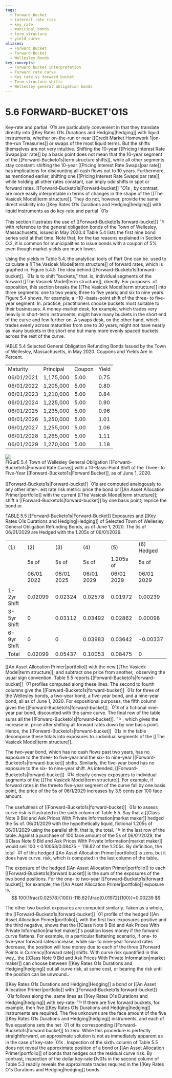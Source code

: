 ```yaml
---
tags:
  - forward_bucket
  - interest_rate_risk
  - key_rate
  - municipal_bonds
  - term_structure
  - yield_curve
aliases:
  - Forward Bucket
  - Forward-Bucket
  - Wellesley Bonds
key_concepts:
  - Forward bucket interpretation
  - Forward rate curve
  - Key rate vs forward bucket
  - Term structure shifts
  - Wellesley general obligation bonds
---
```


# 5.6 FORWARD-BUCKET'O1S  

Key-rate and partial $^{\ '}01s$ are particularly convenient in that they translate directly into [[Key Rates O1s Durations and Hedging|hedging]] with liquid instruments, whether on-the-run or near [[Credit Market Homework 1|on-the-run Treasuries]] or swaps of the most liquid terms. But the shifts themselves are not very intuitive. Shifting the 10-year [[Pricing Interest Rate Swaps|par rate]] by a basis point does not mean that the 10-year segment of the [[Forward-Bucketo1s|term structure shifts]], while all other segments stay constant: shifting the 10-year [[Pricing Interest Rate Swaps|par rate]] has implications for discounting all cash flows out to 10 years. Furthermore, as mentioned earlier, shifting one [[Pricing Interest Rate Swaps|par rate]], while holding all other rates constant, can imply odd shifts in spot or forward rates. [[Forward-Bucketo1s|Forward-bucket]] $^{\bullet}O1s$ , by contrast, are more easily interpretable in terms of changes in the shape of the [[The Vasicek Model|term structure]]. They do not, however, provide the same direct visibility into [[Key Rates O1s Durations and Hedging|hedging]] with liquid instruments as do key-rate and partial $^{\ '}01s$  

This section illustrates the use of [[Forward-Bucketo1s|forward-bucket]] $^{\circ_{1s}}$ with reference to the general obligation bonds of the Town of Wellesley, Massachusetts, issued in May 2020.4 Table 5.4 lists the first nine bond series sold at that time. Note that, for the tax reasons explained in Section O.2, it is common for municipalities to issue bonds with a coupon of $5\%$ even though market yields are much lower.  

Using the yields in Table 5.4, the analytical tools of Part One can be. used to calculate a [[The Vasicek Model|term structure]] of forward rates, which is graphed in. Figure 5.4.5 The idea behind [[Forward-Bucketo1s|forward-bucket]]. $^{\ '}01s$ is to shift "buckets," that. is, individual segments of the forward [[The Vasicek Model|term structure]], directly. For purposes. of exposition, this section breaks the [[The Vasicek Model|term structure]] into three segments: one to two years; three to five years; and six to nine years. Figure 5.4 shows, for example, a $+10$ -basis-point shift of the three- to five-year segment. In. practice, practitioners choose buckets most suitable to their businesses. A money-market desk, for example, which trades very heavily in short-term instruments, might have many buckets in the short end of the curve and few further on. A swaps desk, on the other hand, which trades evenly across maturities from one to 30 years, might not have nearly as many buckets in the short end but many more evenly spaced buckets across the rest of the curve.  

IABLE 5.4  Selected General Obligation Refunding Bonds Issued by the Town of Wellesley, Massachusetts, in May 2020. Coupons and Yields Are in Percent.   


<html><body><table><tr><td>Maturity</td><td>Principal</td><td>Coupon</td><td>Yield</td></tr><tr><td>06/01/2021</td><td>1,175,000</td><td>5.00</td><td>0.75</td></tr><tr><td>06/01/2022</td><td>1,205,000</td><td>5.00</td><td>0.80</td></tr><tr><td>06/01/2023</td><td>1,210,000</td><td>5.00</td><td>0.84</td></tr><tr><td>06/01/2024</td><td>1,225,000</td><td>5.00</td><td>0.90</td></tr><tr><td>06/01/2025</td><td>1,235,000</td><td>5.00</td><td>0.96</td></tr><tr><td>06/01/2026</td><td>1,250,000</td><td>5.00</td><td>1.01</td></tr><tr><td>06/01/2027</td><td>1,255,000</td><td>5.00</td><td>1.06</td></tr><tr><td>06/01/2028</td><td>1,265,000</td><td>5.00</td><td>1.11</td></tr><tr><td>06/01/2029</td><td>1,270,000</td><td>5.00</td><td>1.18</td></tr></table></body></html>  

![](3361ff7b7b656b43daba2f71940d33ee7e3200bb80a978577454a3842f67e412.jpg)  
FIGurE 5.4  Town of Wellesley General Obligation [[Forward-Bucketo1s|Forward Rate Curve]] with a 10-Basis-Point Shift of the Three- to Five-Year [[Forward-Bucketo1s|Forward Bucket]], as of June 1, 2020.  

[[Forward-Bucketo1s|Forward-bucket]] $^{\ '}01s$ are computed analogously to any other inter-. est rate risk metric: price the bond or [[An Asset Allocation Primer|portfolio]] with the current [[The Vasicek Model|term structure]]; shift a [[Forward-Bucketo1s|forward-bucket]] by one basis point; reprice the bond or.  

TABLE 5.5 [[Forward-Bucketo1s|Forward-Bucket]] Exposures and [[Key Rates O1s Durations and Hedging|Hedging]] of Selected Town of Wellesley General Obligation Refunding Bonds, as of June 1, 2020. The 5s of 06/01/2029 are Hedged with the 1.205s of 06/01/2029.   


<html><body><table><tr><td>(1)</td><td>(2)</td><td>(3)</td><td>(4)</td><td>(5)</td><td>(6) Hedged</td></tr><tr><td></td><td>5s of</td><td>5s of</td><td>5s of</td><td>1.205s of</td><td>5s of</td></tr><tr><td></td><td>06/01 2022</td><td>06/01 2025</td><td>06/01 2029</td><td>06/01 2029</td><td>06/01 2029</td></tr><tr><td></td><td></td><td></td><td></td><td></td><td></td></tr><tr><td>1-2yr Shift</td><td>0.02099</td><td>0.02324</td><td>0.02578</td><td>0.01972</td><td>0.00239</td></tr><tr><td>3-5yr Shift</td><td>0</td><td>0.03112</td><td>0.03492</td><td>0.02862</td><td>0.00098</td></tr><tr><td>6-9yr Shift</td><td>0</td><td>0</td><td>0.03983</td><td>0.03642</td><td>-0.00337</td></tr><tr><td>Total</td><td>0.02099</td><td>0.05437</td><td>0.10053</td><td>0.08475</td><td>0</td></tr></table></body></html>  

[[An Asset Allocation Primer|portfolio]] with the new [[The Vasicek Model|term structure]]; and subtract one price from another,. observing the usual sign convention. Table 5.5 reports [[Forward-Bucketo1s|forward-bucket]] $^{\ '}01$ profiles computed along these lines. The second to fourth columns give the [[Forward-Bucketo1s|forward-bucket]] $^{\ '}01s$ for three of the Wellesley bonds, a two-year bond, a five-year bond, and a nine-year bond, all as of June 1, 2020. For expositional purposes, the fifth column gives the [[Forward-Bucketo1s|forward-bucket]]. $^{\ '}01s$ of a fictional nine-year par bond, discounted with the same curve. The final row of the table sums all the [[Forward-Bucketo1s|forward-bucket]]. $^{\circ_{1s}}$ , which gives the increase in. price after shifting all forward rates down by one basis point. Hence, the [[Forward-Bucketo1s|forward-bucket]] $^{\ '}01s$ in the table decompose these totals into exposures to. individual segments of the [[The Vasicek Model|term structure]]..  

The two-year bond, which has no cash flows past two years, has no exposure to the three- to five-year and the six- to nine-year [[Forward-Bucketo1s|forward-bucket]] shifts. Similarly, the five-year bond has no exposure to the six- to nine-year shift. As intended, [[Forward-Bucketo1s|forward-bucket]] $^{\ '}01s$ clearly convey exposures to individual segments of the [[The Vasicek Model|term structure]]. For example, if forward rates in the threeto five-year segment of the curve fall by one basis point, the price of the 5s of 06/1/2029 increases by 3.5 cents per 100 face amount.  

The usefulness of [[Forward-Bucketo1s|forward-bucket]] $^{\ '}01s$ to assess curve risk is illustrated in the sixth column of Table 5.5. Say that a [[Class Note 9 Bid and Ask Prices With Private Information|market maker]] hedged the 5s of. 06/01/2029 with the hypothetically liquid, fictional 1.205s of 06/01/2029 using the parallel shift, that is, the total. $^{\circ_{1s}}$ in the last row of the table. Against a purchase of 100 face amount of the 5s of 06/01/2029, the [[Class Note 9 Bid and Ask Prices With Private Information|market maker]] would sell $100\times0.10053/0.08475=118.62$ of the 1.205s. By definition, the total $^{\ '}01$ of this hedged [[An Asset Allocation Primer|portfolio]] is zero, but it does have curve. risk, which is computed in the last column of the table..  

The exposure of the hedged [[An Asset Allocation Primer|portfolio]] to each [[Forward-Bucketo1s|forward bucket]] is the sum of the exposures of the two bond positions. For the one- to two-year [[Forward-Bucketo1s|forward bucket]], for example, the [[An Asset Allocation Primer|portfolio]] exposure is,  
$$
100{\frac{0.02578}{100}}-118.62{\frac{0.01972}{100}}=0.00239
$$  

The other two bucket exposures are computed similarly. Taken as a whole,. the [[Forward-Bucketo1s|forward-bucket]] $^{\ '}01$ profile of the hedged [[An Asset Allocation Primer|portfolio]], with the first two. exposures positive and the third negative, shows that the [[Class Note 9 Bid and Ask Prices With Private Information|market maker]]'s position loses money if the forward curve flattens. For example, in a particular flattening scenario, if one- to five-year forward rates increase, while six- to nine-year forward rates decrease, the position will lose money due to each of the three [[Forward Points in Currency|forward rate]] shifts. With curve risk quantified in this way,. the [[Class Note 9 Bid and Ask Prices With Private Information|market maker]] can choose between [[Key Rates O1s Durations and Hedging|hedging]] out all curve risk, at some cost, or bearing the risk until the position can be unwound..  

[[Key Rates O1s Durations and Hedging|Hedging]] a bond or [[An Asset Allocation Primer|portfolio]] with [[Forward-Bucketo1s|forward-bucket]] $^{\ '}01s$ follows along the. same lines as [[Key Rates O1s Durations and Hedging|hedging]] with key-rate. $^{\circ_{1s}}$ If there are five forward buckets, for. example, then five [[Key Rates O1s Durations and Hedging|hedging]] instruments are required. The five unknowns are the face amount of the five [[Key Rates O1s Durations and Hedging|hedging]] instruments, and each of five equations sets the net $^{\ '}01$ of its corresponding [[Forward-Bucketo1s|forward bucket]] to zero. While this procedure is perfectly straightforward, an approximate solution is not as immediately apparent as in the case of key-rate $^{\ '}01s$ . Inspection of the sixth. column of Table 5.5 does not reveal the approximate position of a bond or [[An Asset Allocation Primer|portfolio]] of bonds that hedges out the residual curve risk. By contrast, inspection of the dollar key-rate Dv01s in the second column of Table 5.3 readily reveals the approximate trades required in the [[Key Rates O1s Durations and Hedging|hedging]] bonds.  